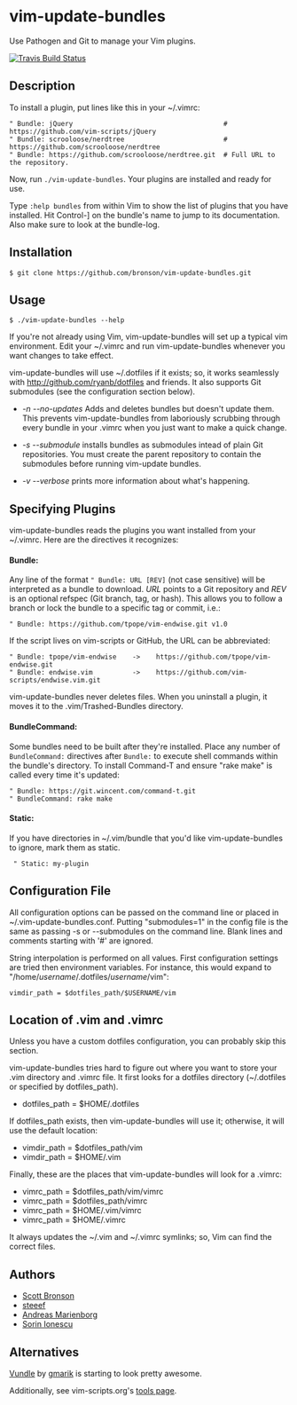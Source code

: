 # vim-update-bundles

Use Pathogen and Git to manage your Vim plugins.

[![Travis Build Status](http://travis-ci.org/bronson/vim-update-bundles.png)](http://travis-ci.org/bronson/vim-update-bundles)


## Description

To install a plugin, put lines like this in your ~/.vimrc:

    " Bundle: jQuery                                      # https://github.com/vim-scripts/jQuery
    " Bundle: scrooloose/nerdtree                         # https://github.com/scrooloose/nerdtree
    " Bundle: https://github.com/scrooloose/nerdtree.git  # Full URL to the repository.

Now, run `./vim-update-bundles`.  Your plugins are installed and ready for use.

Type `:help bundles` from within Vim to show the list of plugins that you have installed.
Hit Control-] on the bundle's name to jump to its documentation.
Also make sure to look at the bundle-log.


## Installation

    $ git clone https://github.com/bronson/vim-update-bundles.git


## Usage

    $ ./vim-update-bundles --help

If you're not already using Vim, vim-update-bundles will set up a typical vim environment.
Edit your ~/.vimrc and run vim-update-bundles whenever you want changes to take effect.

vim-update-bundles will use ~/.dotfiles if it exists; so, it works seamlessly
with <http://github.com/ryanb/dotfiles> and friends. It also supports Git
submodules (see the configuration section below).

* _-n -\-no-updates_ Adds and deletes bundles but doesn't update them.
  This prevents vim-update-bundles from laboriously scrubbing through every
  bundle in your .vimrc when you just want to make a quick change.

* _-s -\-submodule_ installs bundles as submodules intead of plain Git
  repositories. You must create the parent repository to contain the
  submodules before running vim-update bundles.

* _-v -\-verbose_ prints more information about what's happening.


## Specifying Plugins

vim-update-bundles reads the plugins you want installed from your ~/.vimrc.
Here are the directives it recognizes:

#### Bundle:

Any line of the format `" Bundle: URL [REV]` (not case sensitive) will be
interpreted as a bundle to download.  _URL_ points to a Git repository and
_REV_ is an optional refspec (Git branch, tag, or hash). This allows you to
follow a branch or lock the bundle to a specific tag or commit, i.e.:

    " Bundle: https://github.com/tpope/vim-endwise.git v1.0

If the script lives on vim-scripts or GitHub, the URL can be abbreviated:

    " Bundle: tpope/vim-endwise    ->    https://github.com/tpope/vim-endwise.git
    " Bundle: endwise.vim          ->    https://github.com/vim-scripts/endwise.vim.git

vim-update-bundles never deletes files.  When you uninstall a plugin, it moves it to the .vim/Trashed-Bundles directory.

#### BundleCommand:

Some bundles need to be built after they're installed. Place any number of
`BundleCommand:` directives after `Bundle:` to execute shell commands within
the bundle's directory. To install Command-T and ensure "rake make" is called
every time it's updated:

    " Bundle: https://git.wincent.com/command-t.git
    " BundleCommand: rake make

#### Static:

If you have directories in ~/.vim/bundle that you'd like vim-update-bundles to
ignore, mark them as static.

     " Static: my-plugin


## Configuration File

All configuration options can be passed on the command line or placed in ~/.vim-update-bundles.conf.
Putting "submodules=1" in the config file is the same as passing -s or --submodules on the command line.
Blank lines and comments starting with '#' are ignored.

String interpolation is performed on all values. First configuration settings
are tried then environment variables. For instance, this would expand to
"/home/_username_/.dotfiles/_username_/vim":

    vimdir_path = $dotfiles_path/$USERNAME/vim


## Location of .vim and .vimrc

Unless you have a custom dotfiles configuration, you can probably skip this
section.

vim-update-bundles tries hard to figure out where you want to store your .vim
directory and .vimrc file. It first looks for a dotfiles directory (~/.dotfiles
or specified by dotfiles\_path).

* dotfiles\_path = $HOME/.dotfiles

If dotfiles\_path exists, then vim-update-bundles will use it; otherwise, it
will use the default location:

* vimdir\_path = $dotfiles\_path/vim
* vimdir\_path = $HOME/.vim

Finally, these are the places that vim-update-bundles will look for a .vimrc:

* vimrc\_path = $dotfiles\_path/vim/vimrc
* vimrc\_path = $dotfiles\_path/vimrc
* vimrc\_path = $HOME/.vim/vimrc
* vimrc\_path = $HOME/.vimrc

It always updates the ~/.vim and ~/.vimrc symlinks; so, Vim can find the correct
files.


## Authors

* [Scott Bronson](http://github.com/bronson)
* [steeef](http://github.com/steeef)
* [Andreas Marienborg](http://github.com/omega)
* [Sorin Ionescu](http://github.com/sorin-ionescu)


## Alternatives

[Vundle](http://github.com/gmarik/vundle) by [gmarik](http://github.com/gmarik) is starting to look pretty awesome. 

Additionally, see vim-scripts.org's [tools page](http://vim-scripts.org/vim/tools.html).

